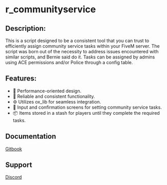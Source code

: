 # r_communityservice

## Description:
This is a script designed to be a consistent tool that you can trust to efficiently assign community service tasks within your FiveM server. The script was born out of the necessity to address issues encountered with similar scripts, and Bernie said do it. Tasks can be assigned by admins using ACE permissions and/or Police through a config table.

## Features:
- 🚀 Performance-oriented design.
- 🔄 Reliable and consistent functionality.
- ⚙️ Utilizes ox_lib for seamless integration.
- 📝 Input and confirmation screens for setting community service tasks.
- 📦 Items stored in a stash for players until they complete the required tasks.

## Documentation

[Gitbook](https://r-scripts-1.gitbook.io/r_scripts-docs./)

## Support

[Discord](https://discord.gg/r-scripts)
